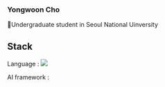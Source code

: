 ### Yongwoon Cho
🌱Undergraduate student in Seoul National Uinversity

## Stack
Language : <a href="https://github.com/ChoYongwoon/Study" target="_blank"><img src="https://img.shields.io/badge/00599C-green?style=plastic&logo=appveyor&logoColor=yellow"/></a>

AI framework : 

<!--
**ChoYongwoon/ChoYongwoon** is a ✨ _special_ ✨ repository because its `README.md` (this file) appears on your GitHub profile.

Here are some ideas to get you started:

- 🔭 I’m currently working on ...
- 🌱 I’m currently learning ...
- 👯 I’m looking to collaborate on ...
- 🤔 I’m looking for help with ...
- 💬 Ask me about ...
- 📫 How to reach me: ...
- 😄 Pronouns: ...
- ⚡ Fun fact: ...
-->
